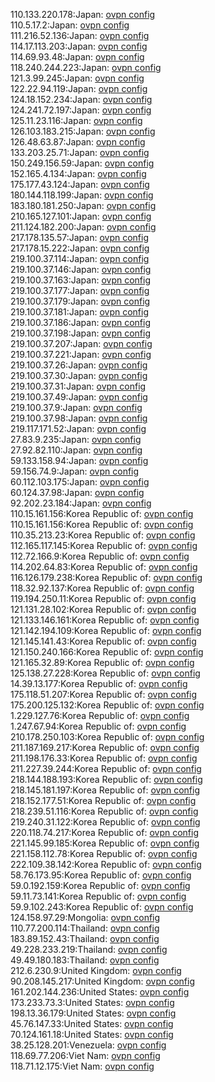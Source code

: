 110.133.220.178:Japan: [ovpn config](vpn/110_133_220_178.ovpn)  
110.5.17.2:Japan: [ovpn config](vpn/110_5_17_2.ovpn)  
111.216.52.136:Japan: [ovpn config](vpn/111_216_52_136.ovpn)  
114.17.113.203:Japan: [ovpn config](vpn/114_17_113_203.ovpn)  
114.69.93.48:Japan: [ovpn config](vpn/114_69_93_48.ovpn)  
118.240.244.223:Japan: [ovpn config](vpn/118_240_244_223.ovpn)  
121.3.99.245:Japan: [ovpn config](vpn/121_3_99_245.ovpn)  
122.22.94.119:Japan: [ovpn config](vpn/122_22_94_119.ovpn)  
124.18.152.234:Japan: [ovpn config](vpn/124_18_152_234.ovpn)  
124.241.72.197:Japan: [ovpn config](vpn/124_241_72_197.ovpn)  
125.11.23.116:Japan: [ovpn config](vpn/125_11_23_116.ovpn)  
126.103.183.215:Japan: [ovpn config](vpn/126_103_183_215.ovpn)  
126.48.63.87:Japan: [ovpn config](vpn/126_48_63_87.ovpn)  
133.203.25.71:Japan: [ovpn config](vpn/133_203_25_71.ovpn)  
150.249.156.59:Japan: [ovpn config](vpn/150_249_156_59.ovpn)  
152.165.4.134:Japan: [ovpn config](vpn/152_165_4_134.ovpn)  
175.177.43.124:Japan: [ovpn config](vpn/175_177_43_124.ovpn)  
180.144.118.199:Japan: [ovpn config](vpn/180_144_118_199.ovpn)  
183.180.181.250:Japan: [ovpn config](vpn/183_180_181_250.ovpn)  
210.165.127.101:Japan: [ovpn config](vpn/210_165_127_101.ovpn)  
211.124.182.200:Japan: [ovpn config](vpn/211_124_182_200.ovpn)  
217.178.135.57:Japan: [ovpn config](vpn/217_178_135_57.ovpn)  
217.178.15.222:Japan: [ovpn config](vpn/217_178_15_222.ovpn)  
219.100.37.114:Japan: [ovpn config](vpn/219_100_37_114.ovpn)  
219.100.37.146:Japan: [ovpn config](vpn/219_100_37_146.ovpn)  
219.100.37.163:Japan: [ovpn config](vpn/219_100_37_163.ovpn)  
219.100.37.177:Japan: [ovpn config](vpn/219_100_37_177.ovpn)  
219.100.37.179:Japan: [ovpn config](vpn/219_100_37_179.ovpn)  
219.100.37.181:Japan: [ovpn config](vpn/219_100_37_181.ovpn)  
219.100.37.186:Japan: [ovpn config](vpn/219_100_37_186.ovpn)  
219.100.37.198:Japan: [ovpn config](vpn/219_100_37_198.ovpn)  
219.100.37.207:Japan: [ovpn config](vpn/219_100_37_207.ovpn)  
219.100.37.221:Japan: [ovpn config](vpn/219_100_37_221.ovpn)  
219.100.37.26:Japan: [ovpn config](vpn/219_100_37_26.ovpn)  
219.100.37.30:Japan: [ovpn config](vpn/219_100_37_30.ovpn)  
219.100.37.31:Japan: [ovpn config](vpn/219_100_37_31.ovpn)  
219.100.37.49:Japan: [ovpn config](vpn/219_100_37_49.ovpn)  
219.100.37.9:Japan: [ovpn config](vpn/219_100_37_9.ovpn)  
219.100.37.98:Japan: [ovpn config](vpn/219_100_37_98.ovpn)  
219.117.171.52:Japan: [ovpn config](vpn/219_117_171_52.ovpn)  
27.83.9.235:Japan: [ovpn config](vpn/27_83_9_235.ovpn)  
27.92.82.110:Japan: [ovpn config](vpn/27_92_82_110.ovpn)  
59.133.158.94:Japan: [ovpn config](vpn/59_133_158_94.ovpn)  
59.156.74.9:Japan: [ovpn config](vpn/59_156_74_9.ovpn)  
60.112.103.175:Japan: [ovpn config](vpn/60_112_103_175.ovpn)  
60.124.37.98:Japan: [ovpn config](vpn/60_124_37_98.ovpn)  
92.202.23.184:Japan: [ovpn config](vpn/92_202_23_184.ovpn)  
110.15.161.156:Korea Republic of: [ovpn config](vpn/110_15_161_156.ovpn)  
110.15.161.156:Korea Republic of: [ovpn config](vpn/110_15_161_156.ovpn)  
110.35.213.23:Korea Republic of: [ovpn config](vpn/110_35_213_23.ovpn)  
112.165.117.145:Korea Republic of: [ovpn config](vpn/112_165_117_145.ovpn)  
112.72.166.9:Korea Republic of: [ovpn config](vpn/112_72_166_9.ovpn)  
114.202.64.83:Korea Republic of: [ovpn config](vpn/114_202_64_83.ovpn)  
116.126.179.238:Korea Republic of: [ovpn config](vpn/116_126_179_238.ovpn)  
118.32.92.137:Korea Republic of: [ovpn config](vpn/118_32_92_137.ovpn)  
119.194.250.11:Korea Republic of: [ovpn config](vpn/119_194_250_11.ovpn)  
121.131.28.102:Korea Republic of: [ovpn config](vpn/121_131_28_102.ovpn)  
121.133.146.161:Korea Republic of: [ovpn config](vpn/121_133_146_161.ovpn)  
121.142.194.109:Korea Republic of: [ovpn config](vpn/121_142_194_109.ovpn)  
121.145.141.43:Korea Republic of: [ovpn config](vpn/121_145_141_43.ovpn)  
121.150.240.166:Korea Republic of: [ovpn config](vpn/121_150_240_166.ovpn)  
121.165.32.89:Korea Republic of: [ovpn config](vpn/121_165_32_89.ovpn)  
125.138.27.228:Korea Republic of: [ovpn config](vpn/125_138_27_228.ovpn)  
14.39.13.177:Korea Republic of: [ovpn config](vpn/14_39_13_177.ovpn)  
175.118.51.207:Korea Republic of: [ovpn config](vpn/175_118_51_207.ovpn)  
175.200.125.132:Korea Republic of: [ovpn config](vpn/175_200_125_132.ovpn)  
1.229.127.76:Korea Republic of: [ovpn config](vpn/1_229_127_76.ovpn)  
1.247.67.94:Korea Republic of: [ovpn config](vpn/1_247_67_94.ovpn)  
210.178.250.103:Korea Republic of: [ovpn config](vpn/210_178_250_103.ovpn)  
211.187.169.217:Korea Republic of: [ovpn config](vpn/211_187_169_217.ovpn)  
211.198.176.33:Korea Republic of: [ovpn config](vpn/211_198_176_33.ovpn)  
211.227.39.244:Korea Republic of: [ovpn config](vpn/211_227_39_244.ovpn)  
218.144.188.193:Korea Republic of: [ovpn config](vpn/218_144_188_193.ovpn)  
218.145.181.197:Korea Republic of: [ovpn config](vpn/218_145_181_197.ovpn)  
218.152.177.51:Korea Republic of: [ovpn config](vpn/218_152_177_51.ovpn)  
218.239.51.116:Korea Republic of: [ovpn config](vpn/218_239_51_116.ovpn)  
219.240.31.122:Korea Republic of: [ovpn config](vpn/219_240_31_122.ovpn)  
220.118.74.217:Korea Republic of: [ovpn config](vpn/220_118_74_217.ovpn)  
221.145.99.185:Korea Republic of: [ovpn config](vpn/221_145_99_185.ovpn)  
221.158.112.78:Korea Republic of: [ovpn config](vpn/221_158_112_78.ovpn)  
222.109.38.142:Korea Republic of: [ovpn config](vpn/222_109_38_142.ovpn)  
58.76.173.95:Korea Republic of: [ovpn config](vpn/58_76_173_95.ovpn)  
59.0.192.159:Korea Republic of: [ovpn config](vpn/59_0_192_159.ovpn)  
59.11.73.141:Korea Republic of: [ovpn config](vpn/59_11_73_141.ovpn)  
59.9.102.243:Korea Republic of: [ovpn config](vpn/59_9_102_243.ovpn)  
124.158.97.29:Mongolia: [ovpn config](vpn/124_158_97_29.ovpn)  
110.77.200.114:Thailand: [ovpn config](vpn/110_77_200_114.ovpn)  
183.89.152.43:Thailand: [ovpn config](vpn/183_89_152_43.ovpn)  
49.228.233.219:Thailand: [ovpn config](vpn/49_228_233_219.ovpn)  
49.49.180.183:Thailand: [ovpn config](vpn/49_49_180_183.ovpn)  
212.6.230.9:United Kingdom: [ovpn config](vpn/212_6_230_9.ovpn)  
90.208.145.217:United Kingdom: [ovpn config](vpn/90_208_145_217.ovpn)  
161.202.144.236:United States: [ovpn config](vpn/161_202_144_236.ovpn)  
173.233.73.3:United States: [ovpn config](vpn/173_233_73_3.ovpn)  
198.13.36.179:United States: [ovpn config](vpn/198_13_36_179.ovpn)  
45.76.147.33:United States: [ovpn config](vpn/45_76_147_33.ovpn)  
70.124.161.18:United States: [ovpn config](vpn/70_124_161_18.ovpn)  
38.25.128.201:Venezuela: [ovpn config](vpn/38_25_128_201.ovpn)  
118.69.77.206:Viet Nam: [ovpn config](vpn/118_69_77_206.ovpn)  
118.71.12.175:Viet Nam: [ovpn config](vpn/118_71_12_175.ovpn)  
